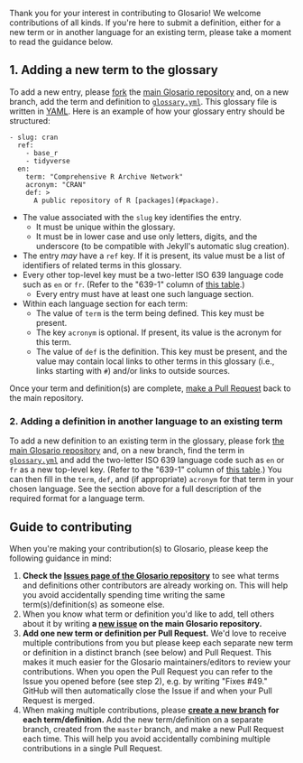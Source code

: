Thank you for your interest in contributing to Glosario!
We welcome contributions of all kinds.
If you're here to submit a definition,
either for a new term 
or in another language for an existing term,
please take a moment to read the guidance below.

## 1. Adding a new term to the glossary

To add a new entry, please [fork][forking-guide] the [main Glosario repository][repo]
and, on a new branch,
add the term and definition to [`glossary.yml`][glossary].
This glossary file is written in [YAML].
Here is an example of how your glossary entry should be structured:

```
- slug: cran
  ref:
    - base_r
    - tidyverse
  en:
    term: "Comprehensive R Archive Network"
    acronym: "CRAN"
    def: >
      A public repository of R [packages](#package).
```

-   The value associated with the `slug` key identifies the entry.
    -   It must be unique within the glossary.
    -   It must be in lower case and use only letters, digits, and the underscore
        (to be compatible with Jekyll's automatic slug creation).
-   The entry *may* have a `ref` key.
    If it is present,
    its value must be a list of identifiers of related terms in this glossary.
-   Every other top-level key must be a two-letter ISO 639 language code such as `en` or `fr`.
  (Refer to the "639-1" column of [this table][iso639-table-en].)
    -   Every entry must have at least one such language section.
-   Within each language section for each term:
    -   The value of `term` is the term being defined.
        This key must be present.
    -   The key `acronym` is optional.
        If present, its value is the acronym for this term.
    -   The value of `def` is the definition.
        This key must be present,
        and the value may contain local links to other terms in this glossary
        (i.e., links starting with `#`)
        and/or links to outside sources.

Once your term and definition(s) are complete,
[make a Pull Request][pr-guide] back to the main repository.

### 2. Adding a definition in another language to an existing term

To add a new definition to an existing term in the glossary,
please fork [the main Glosario repository][repo]
and, on a new branch,
find the term in [`glossary.yml`][glossary] and
add the two-letter ISO 639 language code such as `en` or `fr`
as a new top-level key.
(Refer to the "639-1" column of [this table][iso639-table-en].)
You can then fill in the `term`, `def`, and (if appropriate) `acronym` for that term in your chosen language.
See the section above for a full description of the required format for a language term.

## Guide to contributing

When you're making your contribution(s) to Glosario, please keep the following
guidance in mind:

1. **Check the [Issues page of the Glosario repository][issues]**
  to see what terms and definitions other contributors are already working on.
  This will help you avoid accidentally spending time writing the same
  term(s)/definition(s) as someone else.
2. When you know what term or definition you'd like to add,
  tell others about it by writing
  **a [new issue] on the main Glosario repository.**
3. **Add one new term or definition per Pull Request.**
  We'd love to receive multiple contributions from you but please
  keep each separate new term or definition in a distinct branch (see below) and Pull Request.
  This makes it much easier for the Glosario maintainers/editors to review your contributions.
  When you open the Pull Request you can refer to the Issue you opened before (see step 2), 
  e.g. by writing "Fixes \#49."
  GitHub will then automatically close the Issue if and when your Pull Request is merged.
4. When making multiple contributions, please **[create a new branch][github-branches] for each term/definition.**
  Add the new term/definition on a separate branch,
  created from the `master` branch, and make a new Pull Request each time.
  This will help you avoid accidentally combining multiple contributions in a single Pull Request.

[forking-guide]: https://guides.github.com/activities/forking/
[github-branches]: https://docs.github.com/en/desktop/contributing-and-collaborating-using-github-desktop/managing-branches
[glossary]: https://github.com/carpentries/glosario/blob/master/glossary.yml
[iso639-table-en]: https://en.wikipedia.org/wiki/List_of_ISO_639-1_codes
[issues]: https://github.com/carpentries/glosario/issues
[new issue]: https://github.com/carpentries/glosario/issues/new
[pr-guide]: https://guides.github.com/activities/forking/#making-a-pull-request
[repo]: https://github.com/carpentries/glosario
[yaml]: https://learnxinyminutes.com/docs/yaml/
